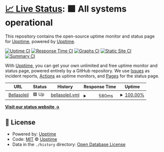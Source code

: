 # [📈 Live Status](https://upptime.github.io/upptime): <!--live status--> **🟩 All systems operational**

This repository contains the open-source uptime monitor and status page for [Upptime](https://upptime.js.org), powered by [Upptime](https://github.com/upptime/upptime).

[![Uptime CI](https://github.com/upptime/upptime/workflows/Uptime%20CI/badge.svg)](https://github.com/upptime/upptime/actions?query=workflow%3A%22Uptime+CI%22)
[![Response Time CI](https://github.com/upptime/upptime/workflows/Response%20Time%20CI/badge.svg)](https://github.com/upptime/upptime/actions?query=workflow%3A%22Response+Time+CI%22)
[![Graphs CI](https://github.com/upptime/upptime/workflows/Graphs%20CI/badge.svg)](https://github.com/upptime/upptime/actions?query=workflow%3A%22Graphs+CI%22)
[![Static Site CI](https://github.com/upptime/upptime/workflows/Static%20Site%20CI/badge.svg)](https://github.com/upptime/upptime/actions?query=workflow%3A%22Static+Site+CI%22)
[![Summary CI](https://github.com/upptime/upptime/workflows/Summary%20CI/badge.svg)](https://github.com/upptime/upptime/actions?query=workflow%3A%22Summary+CI%22)

With [Upptime](https://upptime.js.org), you can get your own unlimited and free uptime monitor and status page, powered entirely by a GitHub repository. We use [Issues](https://github.com/upptime/upptime/issues) as incident reports, [Actions](https://github.com/upptime/upptime/actions) as uptime monitors, and [Pages](https://upptime.github.io/upptime) for the status page.

<!--start: status pages-->
<!-- This summary is generated by Upptime (https://github.com/upptime/upptime) -->
<!-- Do not edit this manually, your changes will be overwritten -->
<!-- prettier-ignore -->
| URL | Status | History | Response Time | Uptime |
| --- | ------ | ------- | ------------- | ------ |
| <img alt="" src="https://icons.duckduckgo.com/ip3/www.bellasoleil.com.ico" height="13"> [Bellasoleil](https://www.Bellasoleil.com) | 🟩 Up | [bellasoleil.yml](https://github.com/atopper025/uptime/commits/HEAD/history/bellasoleil.yml) | <details><summary><img alt="Response time graph" src="./graphs/bellasoleil/response-time-week.png" height="20"> 580ms</summary><br><a href="https://upptime.github.io/upptime/history/bellasoleil"><img alt="Response time 573" src="https://img.shields.io/endpoint?url=https%3A%2F%2Fraw.githubusercontent.com%2Fatopper025%2Fuptime%2FHEAD%2Fapi%2Fbellasoleil%2Fresponse-time.json"></a><br><a href="https://upptime.github.io/upptime/history/bellasoleil"><img alt="24-hour response time 558" src="https://img.shields.io/endpoint?url=https%3A%2F%2Fraw.githubusercontent.com%2Fatopper025%2Fuptime%2FHEAD%2Fapi%2Fbellasoleil%2Fresponse-time-day.json"></a><br><a href="https://upptime.github.io/upptime/history/bellasoleil"><img alt="7-day response time 580" src="https://img.shields.io/endpoint?url=https%3A%2F%2Fraw.githubusercontent.com%2Fatopper025%2Fuptime%2FHEAD%2Fapi%2Fbellasoleil%2Fresponse-time-week.json"></a><br><a href="https://upptime.github.io/upptime/history/bellasoleil"><img alt="30-day response time 573" src="https://img.shields.io/endpoint?url=https%3A%2F%2Fraw.githubusercontent.com%2Fatopper025%2Fuptime%2FHEAD%2Fapi%2Fbellasoleil%2Fresponse-time-month.json"></a><br><a href="https://upptime.github.io/upptime/history/bellasoleil"><img alt="1-year response time 573" src="https://img.shields.io/endpoint?url=https%3A%2F%2Fraw.githubusercontent.com%2Fatopper025%2Fuptime%2FHEAD%2Fapi%2Fbellasoleil%2Fresponse-time-year.json"></a></details> | <details><summary><a href="https://upptime.github.io/upptime/history/bellasoleil">100.00%</a></summary><a href="https://upptime.github.io/upptime/history/bellasoleil"><img alt="All-time uptime 100.00%" src="https://img.shields.io/endpoint?url=https%3A%2F%2Fraw.githubusercontent.com%2Fatopper025%2Fuptime%2FHEAD%2Fapi%2Fbellasoleil%2Fuptime.json"></a><br><a href="https://upptime.github.io/upptime/history/bellasoleil"><img alt="24-hour uptime 100.00%" src="https://img.shields.io/endpoint?url=https%3A%2F%2Fraw.githubusercontent.com%2Fatopper025%2Fuptime%2FHEAD%2Fapi%2Fbellasoleil%2Fuptime-day.json"></a><br><a href="https://upptime.github.io/upptime/history/bellasoleil"><img alt="7-day uptime 100.00%" src="https://img.shields.io/endpoint?url=https%3A%2F%2Fraw.githubusercontent.com%2Fatopper025%2Fuptime%2FHEAD%2Fapi%2Fbellasoleil%2Fuptime-week.json"></a><br><a href="https://upptime.github.io/upptime/history/bellasoleil"><img alt="30-day uptime 100.00%" src="https://img.shields.io/endpoint?url=https%3A%2F%2Fraw.githubusercontent.com%2Fatopper025%2Fuptime%2FHEAD%2Fapi%2Fbellasoleil%2Fuptime-month.json"></a><br><a href="https://upptime.github.io/upptime/history/bellasoleil"><img alt="1-year uptime 100.00%" src="https://img.shields.io/endpoint?url=https%3A%2F%2Fraw.githubusercontent.com%2Fatopper025%2Fuptime%2FHEAD%2Fapi%2Fbellasoleil%2Fuptime-year.json"></a></details>

<!--end: status pages-->

[**Visit our status website →**](https://upptime.github.io/upptime)

## 📄 License

- Powered by: [Upptime](https://github.com/upptime/upptime)
- Code: [MIT](./LICENSE) © [Upptime](https://upptime.js.org)
- Data in the `./history` directory: [Open Database License](https://opendatacommons.org/licenses/odbl/1-0/)
